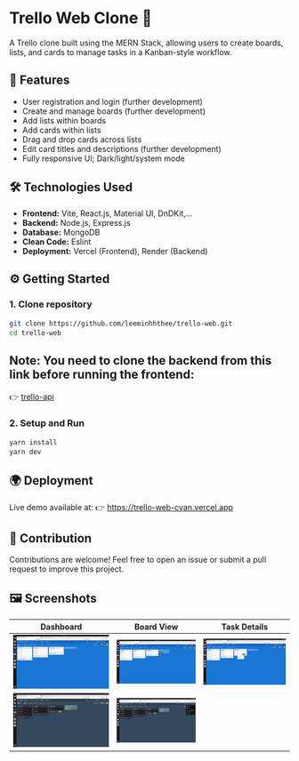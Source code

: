 # Trello Web Clone 📝

A Trello clone built using the MERN Stack, allowing users to create boards, lists, and cards to manage tasks in a Kanban-style workflow.

## 🚀 Features

- User registration and login (further development)
- Create and manage boards (further development)
- Add lists within boards
- Add cards within lists
- Drag and drop cards across lists
- Edit card titles and descriptions (further development)
- Fully responsive UI; Dark/light/system mode

## 🛠️ Technologies Used

- **Frontend:** Vite, React.js, Material UI, DnDKit,...
- **Backend:** Node.js, Express.js
- **Database:** MongoDB
- **Clean Code:** Eslint
- **Deployment:** Vercel (Frontend), Render (Backend)

## ⚙️ Getting Started

### 1. Clone repository

```bash
git clone https://github.com/leeminhhthee/trello-web.git
cd trello-web
```
## Note: You need to clone the backend from this link before running the frontend:
👉 [trello-api](https://github.com/leeminhhthee/trello-api)

### 2. Setup and Run

```bash
yarn install
yarn dev
```

## 🌍 Deployment

Live demo available at: 
👉 https://trello-web-cyan.vercel.app

## 🤝 Contribution

Contributions are welcome!
Feel free to open an issue or submit a pull request to improve this project.

## 🖼️ Screenshots

| Dashboard | Board View | Task Details |
|-----------|------------|--------------|
| ![](screenshots/Screenshot1.png) | ![](screenshots/Screenshot2.png) | ![](screenshots/Screenshot3.png) |
| ![](screenshots/Screenshot4.png) | ![](screenshots/Screenshot5.png) | |
